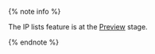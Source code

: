 {% note info %}

The IP lists feature is at the [Preview](../../overview/concepts/launch-stages.md) stage.

{% endnote %}
